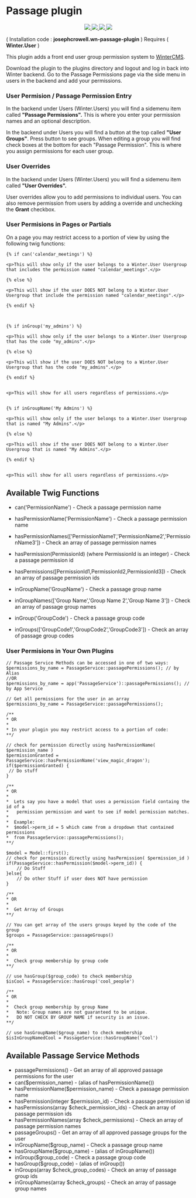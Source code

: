 # Passage plugin

<p align="center">
  <a href="https://travis-ci.org/josephcrowell/wn-passage-plugin">
    <img src="https://travis-ci.org/josephcrowell/wn-passage-plugin.svg?branch=master">
  </a>
  <a href="https://wintercms.com/plugin/josephcrowell-passage">
    <img src="https://img.shields.io/badge/Winter CMS-Plugin-%23EE7203.svg">
  </a>
  <a href="https://www.patreon.com/josephcrowell">
    <img src="https://img.shields.io/badge/Support_on-Patreon-green.svg">
  </a>
  <a href="https://creativecommons.org/licenses/by-sa/4.0/">
    <img src="https://img.shields.io/badge/License-CC%20BY--SA%204.0-lightgrey.svg">
  </a>
</p>

( Installation code : **josephcrowell.wn-passage-plugin** ) Requires ( **Winter.User** )

This plugin adds a front end user group permission system to [WinterCMS](http://wintercms.com).

Download the plugin to the plugins directory and logout and log in back into Winter backend. Go to the Passage Permissions page via the side menu in users in the backend and add your permissions.

<h3>User Permision / Passage Permission Entry</h3>

In the backend under Users (Winter.Users) you will find a sidemenu item called **"Passage Permissions".** This is where you enter your permission names and an optional description.

In the backend under Users you will find a button at the top called **"User Groups"**. Press button to see groups. When editing a group you will find check boxes at the bottom for each "Passage Permission". This is where you assign permissions for each user group.

<h3>User Overrides</h3>

In the backend under Users (Winter.Users) you will find a sidemenu item called **"User Overrides".**

User overrides allow you to add permissions to individual users. You can also remove permission from users by adding a override and unchecking the **Grant** checkbox.

<h3>User Permisions in Pages or Partials</h3>

On a page you may restrict access to a portion of view by using the following twig functions:

    {% if can('calendar_meetings') %}

    <p>This will show only if the user belongs to a Winter.User Usergroup that includes the permission named "calendar_meetings".</p>

    {% else %}

    <p>This will show if the user DOES NOT belong to a Winter.User Usergroup that include the permission named "calendar_meetings".</p>

    {% endif %}



    {% if inGroup('my_admins') %}

    <p>This will show only if the user belongs to a Winter.User Usergroup that has the code "my_admins".</p>

    {% else %}

    <p>This will show if the user DOES NOT belong to a Winter.User Usergroup that has the code "my_admins".</p>

    {% endif %}


    <p>This will show for all users regardless of permissions.</p>


    {% if inGroupName('My Admins') %}

    <p>This will show only if the user belongs to a Winter.User Usergroup that is named "My Admins".</p>

    {% else %}

    <p>This will show if the user DOES NOT belong to a Winter.User Usergroup that is named "My Admins".</p>

    {% endif %}


    <p>This will show for all users regardless of permissions.</p>

<h2>Available Twig Functions</h2>

- can('PermissionName') - Check a passage permission name
- hasPermissionName('PermissionName') - Check a passage permission name
- hasPermissionNames(['PermissionName1','PermissionName2','PermissionName3']) - Check an array of passage permission names
- hasPermission(PermissionId) (where PermissionId is an integer) - Check a passage permission id
- hasPermissions([PermissionId1,PermissionId2,PermissionId3]) - Check an array of passage permission ids

- inGroupName('GroupName') - Check a passage group name
- inGroupNames(['Group Name','Group Name 2','Group Name 3']) - Check an array of passage group names
- inGroup('GroupCode') - Check a passage group code
- inGroups(['GroupCode1','GroupCode2','GroupCode3']) - Check an array of passage group codes

<h3>User Permisions in Your Own Plugins</h3>

    // Passage Service Methods can be accessed in one of two ways:
    $permissions_by_name = PassageService::passagePermissions(); // by Alias
    //OR
    $permissions_by_name = app('PassageService')::passagePermissions(); // by App Service

    // Get all permissions for the user in an array
    $permissions_by_name = PassageService::passagePermissions();

    /**
    * OR
    *
    * In your plugin you may restrict access to a portion of code:
    **/

    // check for permission directly using hasPermissionName( $permission_name )
    $permissionGranted = PassageService::hasPermissionName('view_magic_dragon');
    if($permissionGranted) {
     // Do stuff
    }

    /**
    * OR
    *
    *  Lets say you have a model that uses a permission field containg the id of a
    *   permission permission and want to see if model permission matches.
    *
    *  Example:
    *  $model->perm_id = 5 which came from a dropdown that contained permissions
    *  from PassageService::passagePermissions();
    **/

    $model = Model::first();
    // check for permission directly using hasPermission( $permission_id )
    if(PassageService::hasPermission($model->perm_id)) {
        // Do Stuff
    }else{
        // Do other Stuff if user does NOT have permission
    }

    /**
    * OR
    *
    *  Get Array of Groups
    **/

    // You can get array of the users groups keyed by the code of the group
    $groups = PassageService::passageGroups()

    /**
    * OR
    *
    *  Check group membership by group code
    **/

    // use hasGroup($group_code) to check membership
    $isCool = PassageService::hasGroup('cool_people')

    /**
    * OR
    *
    *  Check group membership by group Name
    *   Note: Group names are not guaranteed to be unique.
    *   DO NOT CHECK BY GROUP NAME if security is an issue.
    **/

    // use hasGroupName($group_name) to check membership
    $isInGroupNamedCool = PassageService::hasGroupName('Cool')

<h2>Available Passage Service Methods</h2>

- passagePermissions() - Get an array of all approved passage permissions for the user
- can($permission_name) - (alias of hasPermissionName())
- hasPermissionName($permission_name) - Check a passage permission name
- hasPermission(integer $permission_id) - Check a passage permission id
- hasPermissions(array $check_permission_ids) - Check an array of passage permission ids
- hasPermissionNames(array $check_permissions) - Check an array of passage permission names
- passageGroups() - Get an array of all approved passage groups for the user
- inGroupName($group_name) - Check a passage group name
- hasGroupName($group_name) - (alias of inGroupName())
- inGroup($group_code) - Check a passage group code
- hasGroup($group_code) - (alias of inGroup())
- inGroups(array $check_group_codes) - Check an array of passage group ids
- inGroupNames(array $check_groups) - Check an array of passage group names
